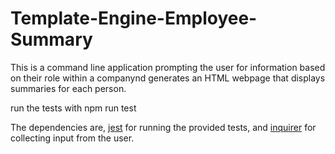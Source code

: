 # Template-Engine-Employee-Summary
This is a command line application prompting the user for information based on their role within a companynd generates an HTML webpage that displays summaries for each person. 

run the tests with npm run test

The dependencies are, [jest](https://jestjs.io/) for running the provided tests, and [inquirer](https://www.npmjs.com/package/inquirer) for collecting input from the user.